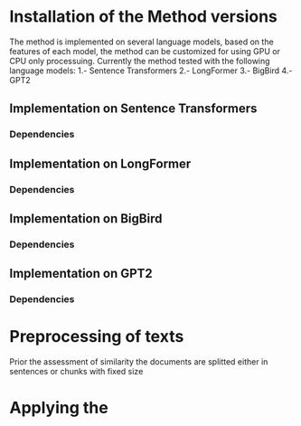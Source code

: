 # Installation of the Method versions 
The method is implemented on several language models, based on the features  of each model, the method can be customized for using  GPU or CPU only processuing. Currently the  method  tested with the following  language models:
1.- Sentence Transformers
2.- LongFormer
3.- BigBird
4.- GPT2

## Implementation on Sentence Transformers 
### Dependencies


## Implementation on LongFormer  
### Dependencies

## Implementation on BigBird
### Dependencies

## Implementation on GPT2
### Dependencies

# Preprocessing of texts 
Prior the assessment of similarity  the documents are splitted either in sentences or chunks with fixed size

# Applying the 
